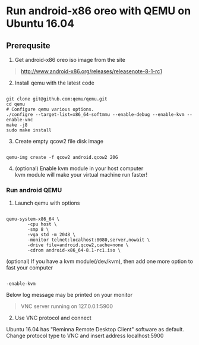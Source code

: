 # Run android-x86 oreo with QEMU on Ubuntu 16.04

## Prerequsite

1. Get android-x86 oreo iso image from the site <br>

> http://www.android-x86.org/releases/releasenote-8-1-rc1

2. Install qemu with the latest code <br>
<pre><code>
git clone git@github.com:qemu/qemu.git
cd qemu
# Configure qemu various options.
./configre --target-list=x86_64-softmmu --enable-debug --enable-kvm --enable-vnc
make -j8
sudo make install
</code></pre>

3. Create empty qcow2 file disk image <br>
<pre><code>
qemu-img create -f qcow2 android.qcow2 20G
</code></pre>

4. (optional) Enable kvm module in your host computer <br>
kvm module will make your virtual machine run faster!

### Run android QEMU

1. Launch qemu with options <br>
<pre><code>
qemu-system-x86_64 \
        -cpu host \
        -smp 8 \ 
        -vga std -m 2048 \
        -monitor telnet:localhost:8080,server,nowait \
        -drive file=android.qcow2,cache=none \
        -cdrom android-x86_64-8.1-rc1.iso \        
</code></pre>
(optional) If you have a kvm module(/dev/kvm), then add one more option to fast your computer
<pre><code>
-enable-kvm
</code></pre>

Below log message may be printed on your monitor
> VNC server running on 127.0.0.1:5900

2. Use VNC protocol and connect <br>

Ubuntu 16.04 has "Reminna Remote Desktop Client" software as default. <br>
Change protocol type to VNC and insert address localhost:5900 <br>

